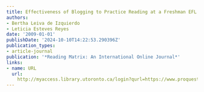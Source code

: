 ```yaml
---
title: Effectiveness of Blogging to Practice Reading at a Freshman EFL Program
authors:
- Bertha Leiva de Izquierdo
- Leticia Esteves Reyes
date: '2009-01-01'
publishDate: '2024-10-10T14:22:53.290396Z'
publication_types:
- article-journal
publication: '*Reading Matrix: An International Online Journal*'
links:
- name: URL
  url: 
    http://myaccess.library.utoronto.ca/login?qurl=https://www.proquest.com/docview/870283294?accountid=14771&bdid=38382&_bd=xeUzGhMNboHnbZWUDxDsjkKRBbk%3D
---
```

